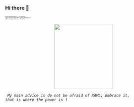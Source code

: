 ### Hi there 👋


<p style="font-size: 3px;">
 ⦿ 🔭 I’m currently a junior C++ / C# developer. <br>
 ⦿ 🌱 I’m currently learning WPF to master .NET framework. <br>
 ⦿ 👯 I’m looking to collaborate on .NET projects. <br>
 </p>
 <p align="center">
<img  width="189"
    height="210" src=https://i.postimg.cc/mgj90Fwj/dino-0000-Layer-1.png />
</p>

<code> <i>My main advice is do not be afraid of XAML; Embrace it, that is where the power is</i> <b>!</b> </code>
